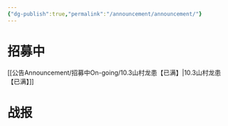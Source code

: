 ```yaml
---
{"dg-publish":true,"permalink":"/announcement/announcement/"}
---
```


# 招募中
[[公告Announcement/招募中On-going/10.3山村龙患【已满】\|10.3山村龙患【已满】]]

# 战报
